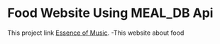 # Food Website Using MEAL_DB Api
This project link [Essence of Music]( https://essence-of-music.netlify.app/).
-This website about food
